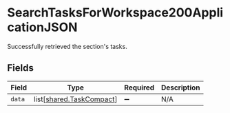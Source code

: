 # SearchTasksForWorkspace200ApplicationJSON

Successfully retrieved the section's tasks.


## Fields

| Field                                                          | Type                                                           | Required                                                       | Description                                                    |
| -------------------------------------------------------------- | -------------------------------------------------------------- | -------------------------------------------------------------- | -------------------------------------------------------------- |
| `data`                                                         | list[[shared.TaskCompact](../../models/shared/taskcompact.md)] | :heavy_minus_sign:                                             | N/A                                                            |